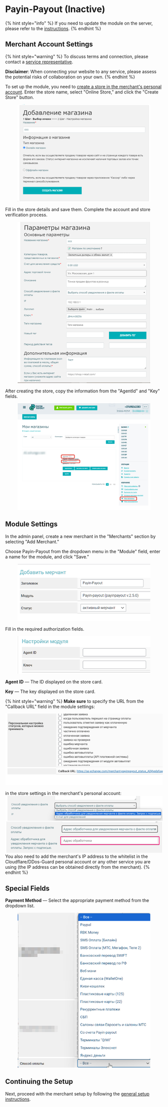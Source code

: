 # Payin-Payout (Inactive)

{% hint style="info" %}
If you need to update the module on the server, please refer to the [instructions](https://premium.gitbook.io/rukovodstvo-polzovatelya/osnovnye-nastroiki/faq/kak-obnovit-faily-na-servere#moduli-merchantov).
{% endhint %}

## Merchant Account Settings

{% hint style="warning" %}
To discuss terms and connection, please contact a [service representative](https://t.me/Payin_payoutt).

**Disclaimer**: When connecting your website to any service, please assess the potential risks of collaboration on your own.
{% endhint %}

To set up the module, you need to [create a store in the merchant's personal account](https://lk.payin-payout.net/app/#/shops/add). Enter the store name, select "Online Store," and click the "Create Store" button.

<figure><img src="../../../.gitbook/assets/image (519)_eng.png" alt="" width="563"><figcaption></figcaption></figure>

Fill in the store details and save them. Complete the account and store verification process.

<figure><img src="../../../.gitbook/assets/image (520)_eng.png" alt="" width="563"><figcaption></figcaption></figure>

After creating the store, copy the information from the "AgentId" and "Key" fields.

<figure><img src="../../../.gitbook/assets/image (516)_eng.png" alt=""><figcaption></figcaption></figure>

## Module Settings

In the admin panel, create a new merchant in the "Merchants" section by selecting "Add Merchant."

Choose Payin-Payout from the dropdown menu in the "Module" field, enter a name for the module, and click "Save."

<figure><img src="../../../.gitbook/assets/image (1858)_eng.png" alt="" width="426"><figcaption></figcaption></figure>

Fill in the required authorization fields.

<figure><img src="../../../.gitbook/assets/image (1859)_eng.png" alt="" width="425"><figcaption></figcaption></figure>

**Agent ID** — The ID displayed on the store card.

**Key** — The key displayed on the store card.

{% hint style="warning" %}
**Make sure** to specify the URL from the "Callback URL" field in the module settings:

![](<../../../.gitbook/assets/image (518)_eng.png>)

in the store settings in the merchant's personal account:\
![](<../../../.gitbook/assets/image (522)_eng.png>)\
![](<../../../.gitbook/assets/image (523)_eng.png>)\
You also need to add the merchant's IP address to the whitelist in the Cloudflare/DDos-Guard personal account or any other service you are using (the IP address can be obtained directly from the merchant).
{% endhint %}

## Special Fields

**Payment Method** — Select the appropriate payment method from the dropdown list.

<figure><img src="../../../.gitbook/assets/image (1896)_eng.png" alt="" width="468"><figcaption></figcaption></figure>

## Continuing the Setup

Next, proceed with the merchant setup by following the [general setup instructions](https://premium.gitbook.io/main/en/basic-settings/merchants-and-auto-payments/merchants/general-merchant-settings).